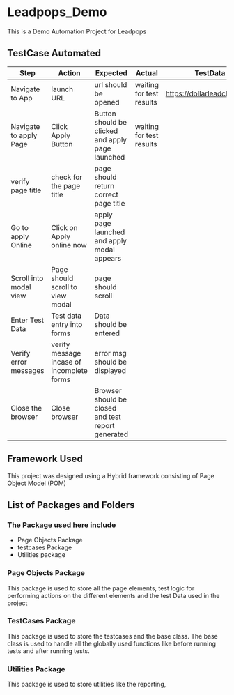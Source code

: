 # Leadpops_Demo
This is a Demo Automation Project for Leadpops

## TestCase Automated   
| Step              | Action        | Expected | Actual        | TestData      |
| -------------     | ------------- | -------- | ------------- | ------------- |
| Navigate to App   | launch URL    | url should be opened  | waiting for test results          |  https://dollarleadclub.com/  |
| Navigate to apply Page   | Click Apply Button    | Button should be clicked and apply page launched  | waiting for test results          |         |
| verify page title  | check for the page title   | page should return correct page title  |         |      |
| Go to apply Online   | Click on Apply online now     | apply page launched and apply modal appears  |         |        |
| Scroll into modal view   | Page should scroll to view modal   | page should scroll |           |          |
| Enter Test Data   | Test data entry into forms    | Data should be entered   |          |         |
| Verify error messages   | verify message incase of incomplete forms    | error msg should be displayed |         |        |
| Close the browser   | Close browser    | Browser should be closed and test report generated |          |         |

## Framework Used
This project was designed using a Hybrid framework consisting of Page Object Model (POM)

## List of Packages and Folders
### The Package used here include
* Page Objects Package 
* testcases Package 
* Utilities package

### Page Objects Package

This package is used to store all the page elements, test logic for performing actions on the different elements and the test Data used in the project

### TestCases Package 
This package is used to store the testcases and the base class. 
The base class is used to handle all the globally used functions like before running tests and after running tests.

### Utilities Package
This package is used to store utilities like the reporting, 

